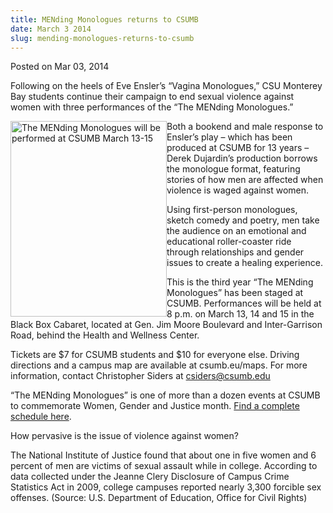 ```yaml
---
title: MENding Monologues returns to CSUMB
date: March 3 2014
slug: mending-monologues-returns-to-csumb
---
```





<span class="date">Posted on Mar 03, 2014    </span>
<p>Following on the heels of Eve Ensler&#x2019;s &#x201C;Vagina Monologues,&#x201D; CSU
Monterey Bay students continue their campaign to end sexual
violence against women with three performances of the &#x201C;The MENding
Monologues.&#x201D;</p>
<p><img alt="The MENding Monologues will be performed at CSUMB March 13-15" src="http://news.csumb.edu/sites/default/files/65/attachments/news/images/mending_4x5_2.jpg" style="width:250px; height:313px; float:left">Both a bookend and
male response to Ensler&#x2019;s play &#x2013; which has been produced at CSUMB
for 13 years &#x2013; Derek Dujardin&#x2019;s production borrows the monologue
format, featuring stories of how men are affected when violence is
waged against women.</img></p>
<p>Using first-person monologues, sketch comedy and poetry, men
take the audience on an emotional and educational roller-coaster
ride through relationships and gender issues to create a healing
experience.</p>
<p>This is the third year &#x201C;The MENding Monologues&#x201D; has been staged
at CSUMB. Performances will be held at 8 p.m. on March 13, 14 and
15 in the Black Box Cabaret, located at Gen. Jim Moore Boulevard
and Inter-Garrison Road, behind the Health and Wellness Center.</p>
<p>Tickets are $7 for CSUMB students and $10 for everyone else.
Driving directions and a campus map are available at csumb.eu/maps.
For more information, contact Christopher Siders at <a href="mailto:csiders@csumb.edu">csiders@csumb.edu</a></p>
<p>&#x201C;The MENding Monologues&#x201D; is one of more than a dozen events at
CSUMB to commemorate Women, Gender and Justice month. <a href="http://activities.csumb.edu/womyn-gender-and-justice-month" rel="nofollow">Find a complete schedule here</a>.</p>
<p>How pervasive is the issue of violence against women?</p>
<p>The National Institute of Justice found that about one in five
women and 6 percent of men are victims of sexual assault while in
college. According to data collected under the Jeanne Clery
Disclosure of Campus Crime Statistics Act in 2009, college campuses
reported nearly 3,300 forcible sex offenses. (Source: U.S.
Department of Education, Office for Civil Rights)<br>
&#xA0;</br></p>






